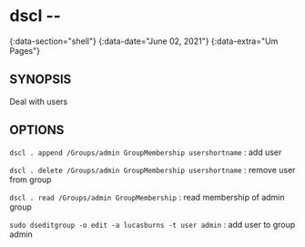 # dscl --
{:data-section="shell"}
{:data-date="June 02, 2021"}
{:data-extra="Um Pages"}

## SYNOPSIS
Deal with users

## OPTIONS

`dscl . append /Groups/admin GroupMembership usershortname`
: add user

`dscl . delete /Groups/admin GroupMembership usershortname`
: remove user from group

`dscl . read /Groups/admin GroupMembership`
: read membership of admin group

`sudo dseditgroup -o edit -a lucasburns -t user admin`
: add user to group admin
